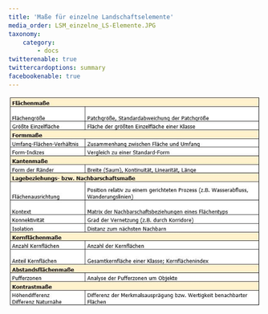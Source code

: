 ```yaml
---
title: 'Maße für einzelne Landschaftselemente'
media_order: LSM_einzelne_LS-Elemente.JPG
taxonomy:
    category:
        - docs
twitterenable: true
twittercardoptions: summary
facebookenable: true
---
```


![LSM_einzelne_LS-Elemente](LSM_einzelne_LS-Elemente.JPG?lightbox=800&classes=caption "Tab.2: Maße für einzelne Landschaftselemente")